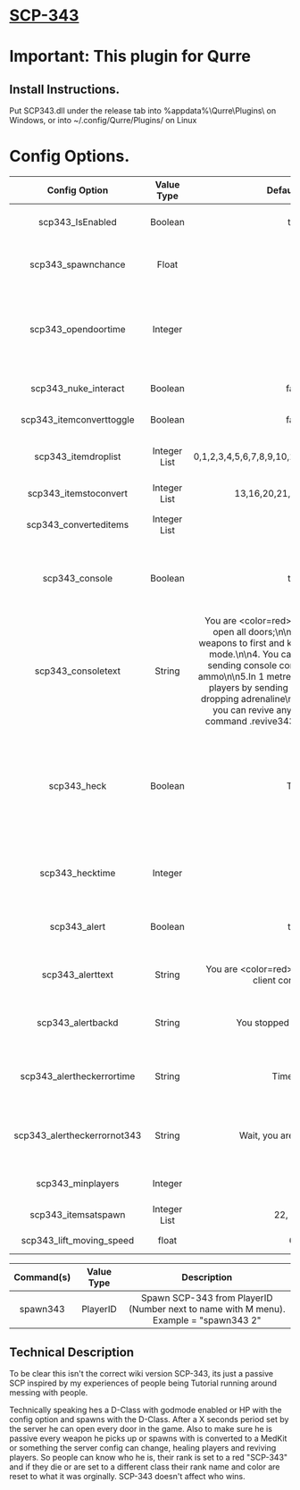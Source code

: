 # [SCP-343](http://www.scp-wiki.net/scp-343)
# Important: This plugin for Qurre

## Install Instructions.
Put SCP343.dll under the release tab into %appdata%\Qurre\Plugins\ on Windows, or into ~/.config/Qurre/Plugins/ on Linux

# Config Options.
| Config Option              | Value Type      | Default Value | Description |
|   :---:                    |     :---:       |    :---:      |    :---:    |
| scp343_IsEnabled                  | Boolean         | true         |  Will loading this plugin on the server or not |
| scp343_spawnchance         | Float           | 10            | Percent chance for SPC-343 to spawn at the start of the round. |
| scp343_opendoortime        | Integer         | 60            | How many seconds after roundstart till SCP-343 can open any door in the game (Like door bypass).               |
| scp343_nuke_interact       | Boolean         | false         | Should SCP-343 beable to interact with the nuke?               |
| scp343_itemconverttoggle   | Boolean         | false         | Should SPC-343 convert items?                                  |
| scp343_itemdroplist        | Integer List    | 0,1,2,3,4,5,6,7,8,9,10,11,14,17,19,22,27,28,29 | What items SCP-343 drops instead of picking up.|
| scp343_itemstoconvert      | Integer List    | 13,16,20,21,23,24,25,26,30 | What items SCP-343 converts. |
| scp343_converteditems      | Integer List    | 14            | What a item should be converted to.       |
| scp343_console             | Boolean         | true          | When 343 spawns should that person be given information about 343 in console      |
| scp343_consoletext         | String          | You are <color=red>scp343</color>:\n\n1. You can open all doors;\n\n2. You can transform weapons to first and kit;\n\n 3. You have a god mode.\n\n4. You can teleport to player by sending console command .tp343 or drop ammo\n\n5.In 1 metre away you , you can heal players by sending command .heal343 or dropping adrenaline\n6. In 1 meter away you, you can revive any dead player sending command .revive343 or dropping flashlight          | What 343 is shown if scp343_console is true.       |
| scp343_heck                | Boolean         | True          | Should players be allowed to use the .heck343 client command to respawn themselves as d-class within scp343_hecktime seconds of round start.     |
| scp343_hecktime            | Integer         | 30            | How long people should beable to respawn themselves as d-class.     |
| scp343_alert               | Boolean         | true          | When 343 spawns should that person will be broadcast    |
| scp343_alerttext           | String          |You are <color=red>SCP-343</color>. Check your client console on [~]  | What 343 is shown if scp343_alert is true.       |
| scp343_alertbackd          | String          | You stopped being scp-343 | What 343 is shown if scp343 will back to usual class d|
| scp343_alertheckerrortime  | String          | Time is left.| What 343 is shown if scp343 will back to usual class d and time is left|
| scp343_alertheckerrornot343| String          | Wait, you are not SCP-343 |  What 343 is shown if not scp343 trying to back to usual class d |
| scp343_minplayers                 | Integer         | 3              | Minimum players for spawning scp343 |
| scp343_itemsatspawn        | Integer List    | 22, 33, 15             | What give scp-343 on spawn |
| scp343_lift_moving_speed          | float           | 6.5            | Moving Speed lift for all players |

| Command(s)                 | Value Type      | Description                              |
|   :---:                    |     :---:       |    :---:                                 |
| spawn343                   | PlayerID        | Spawn SCP-343 from PlayerID (Number next to name with M menu). Example = "spawn343 2" |

## Technical Description  

To be clear this isn't the correct wiki version SCP-343, its just a passive SCP inspired by my experiences of people being Tutorial running around messing with people.

Technically speaking hes a D-Class with godmode enabled or HP with the config option and spawns with the D-Class. After a X seconds period set by the server he can open every door in the game. Also to make sure he is passive every weapon he picks up or spawns with is converted to a MedKit or something the server config can change, healing players and reviving players. So people can know who he is, their rank is set to a red "SCP-343" and if they die or are set to a different class their rank name and color are reset to what it was orginally.
SCP-343 doesn't affect who wins.
